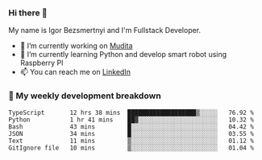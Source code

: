 ### Hi there 👋

My name is Igor Bezsmertnyi and I'm Fullstack Developer.

- 🔭 I’m currently working on [Mudita](https://mudita.com/)
- 🌱 I’m currently learning Python and develop smart robot using Raspberry PI
- 📫 You can reach me on [LinkedIn](https://www.linkedin.com/in/igor-bezsmertnyi-529522114/)

### 🧮 My weekly development breakdown
<!--START_SECTION:waka-->

```text
TypeScript       12 hrs 38 mins  ███████████████████▒░░░░░   76.92 %
Python           1 hr 41 mins    ██▓░░░░░░░░░░░░░░░░░░░░░░   10.32 %
Bash             43 mins         █░░░░░░░░░░░░░░░░░░░░░░░░   04.42 %
JSON             34 mins         █░░░░░░░░░░░░░░░░░░░░░░░░   03.55 %
Text             11 mins         ▒░░░░░░░░░░░░░░░░░░░░░░░░   01.12 %
GitIgnore file   10 mins         ▒░░░░░░░░░░░░░░░░░░░░░░░░   01.04 %
```

<!--END_SECTION:waka-->

<!--
**igorbezsmertnyi/igorbezsmertnyi** is a ✨ _special_ ✨ repository because its `README.md` (this file) appears on your GitHub profile.

Here are some ideas to get you started:

- 🔭 I’m currently working on ...
- 🌱 I’m currently learning ...
- 👯 I’m looking to collaborate on ...
- 🤔 I’m looking for help with ...
- 💬 Ask me about ...
- 📫 How to reach me: ...
- 😄 Pronouns: ...
- ⚡ Fun fact: ...
-->
